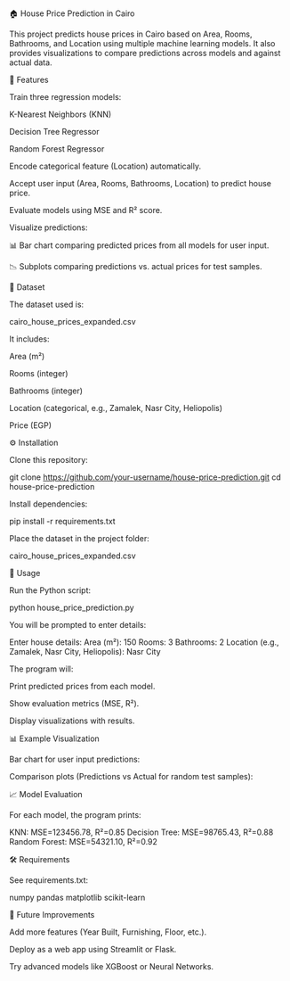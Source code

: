 🏠 House Price Prediction in Cairo

This project predicts house prices in Cairo based on Area, Rooms, Bathrooms, and Location using multiple machine learning models.
It also provides visualizations to compare predictions across models and against actual data.

📌 Features

Train three regression models:

K-Nearest Neighbors (KNN)

Decision Tree Regressor

Random Forest Regressor

Encode categorical feature (Location) automatically.

Accept user input (Area, Rooms, Bathrooms, Location) to predict house price.

Evaluate models using MSE and R² score.

Visualize predictions:

📊 Bar chart comparing predicted prices from all models for user input.

📉 Subplots comparing predictions vs. actual prices for test samples.

📂 Dataset

The dataset used is:

cairo_house_prices_expanded.csv


It includes:

Area (m²)

Rooms (integer)

Bathrooms (integer)

Location (categorical, e.g., Zamalek, Nasr City, Heliopolis)

Price (EGP)

⚙️ Installation

Clone this repository:

git clone https://github.com/your-username/house-price-prediction.git
cd house-price-prediction


Install dependencies:

pip install -r requirements.txt


Place the dataset in the project folder:

cairo_house_prices_expanded.csv

🚀 Usage

Run the Python script:

python house_price_prediction.py


You will be prompted to enter details:

Enter house details:
Area (m²): 150
Rooms: 3
Bathrooms: 2
Location (e.g., Zamalek, Nasr City, Heliopolis): Nasr City


The program will:

Print predicted prices from each model.

Show evaluation metrics (MSE, R²).

Display visualizations with results.

📊 Example Visualization

Bar chart for user input predictions:

Comparison plots (Predictions vs Actual for random test samples):

📈 Model Evaluation

For each model, the program prints:

KNN: MSE=123456.78, R²=0.85
Decision Tree: MSE=98765.43, R²=0.88
Random Forest: MSE=54321.10, R²=0.92

🛠️ Requirements

See requirements.txt:

numpy
pandas
matplotlib
scikit-learn

📌 Future Improvements

Add more features (Year Built, Furnishing, Floor, etc.).

Deploy as a web app using Streamlit or Flask.

Try advanced models like XGBoost or Neural Networks.